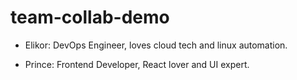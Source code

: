 # team-collab-demo
- Elikor: DevOps Engineer, loves cloud tech and linux automation. 

- Prince: Frontend Developer, React lover and UI expert.
